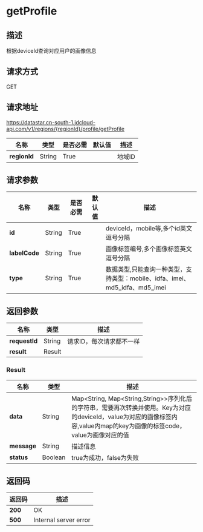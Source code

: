 # getProfile


## 描述
根据deviceId查询对应用户的画像信息

## 请求方式
GET

## 请求地址
https://datastar.cn-south-1.jdcloud-api.com/v1/regions/{regionId}/profile/getProfile

|名称|类型|是否必需|默认值|描述|
|---|---|---|---|---|
|**regionId**|String|True||地域ID|

## 请求参数
|名称|类型|是否必需|默认值|描述|
|---|---|---|---|---|
|**id**|String|True||deviceId，mobile等,多个id英文逗号分隔|
|**labelCode**|String|True||画像标签编号,多个画像标签英文逗号分隔|
|**type**|String|True||数据类型,只能查询一种类型，支持类型：mobile、idfa、imei、md5_idfa、md5_imei|


## 返回参数
|名称|类型|描述|
|---|---|---|
|**requestId**|String|请求ID，每次请求都不一样|
|**result**|Result||


### <a name="Result">Result</a>
|名称|类型|描述|
|---|---|---|
|**data**|String|Map<String, Map<String,String>>序列化后的字符串，需要再次转换并使用。Key为对应的deviceId，value为对应的画像标签内容,value内map的key为画像的标签code，value为画像对应的值|
|**message**|String|描述信息|
|**status**|Boolean|true为成功，false为失败|

## 返回码
|返回码|描述|
|---|---|
|**200**|OK|
|**500**|Internal server error|
